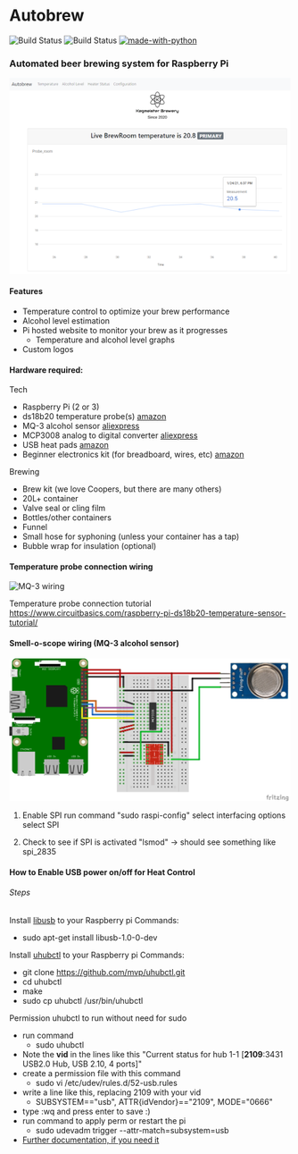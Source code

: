 <h1>Autobrew</h1>

![Build Status](https://github.com/paulharte/autobrew/workflows/Python%20CI%20CD/badge.svg)
![Build Status](https://github.com/paulharte/autobrew/workflows/Node.js%20CI%20CD/badge.svg)
[![made-with-python](https://img.shields.io/badge/Made%20with-Python-1f425f.svg)](https://www.python.org/)

<h3>Automated beer brewing system for Raspberry Pi</h3>

 ![Autobrew Screnshot](images/desktop-screenshot.png?raw=true "Autobrew mobile screenshot")

<h4>Features</h4>

- Temperature control to optimize your brew performance
- Alcohol level estimation
- Pi hosted website to monitor your brew as it progresses
  - Temperature and alcohol level graphs
- Custom logos 

<h4>Hardware required:</h4>

Tech
- Raspberry Pi (2 or 3)
- ds18b20 temperature probe(s) [amazon](https://www.amazon.co.uk/gp/product/B00CHEZ250)
- MQ-3 alcohol sensor [aliexpress](https://www.aliexpress.com/item/32471915970.html)
- MCP3008 analog to digital converter [aliexpress](https://www.aliexpress.com/item/33040232084.html)
- USB heat pads [amazon](https://www.amazon.co.uk/gp/product/B07YX39TMQ)
- Beginner electronics kit (for breadboard, wires, etc) [amazon](https://www.amazon.co.uk/ELEGOO-Electronics-Potentiometer-tie-points-Breadboard/dp/B01LZRV539)

Brewing
- Brew kit (we love Coopers, but there are many others)
- 20L+ container
- Valve seal or cling film
- Bottles/other containers
- Funnel
- Small hose for syphoning (unless your container has a tap)
- Bubble wrap for insulation (optional)

<h4>Temperature probe connection wiring</h4>

![MQ-3 wiring](https://www.circuitbasics.com/wp-content/uploads/2016/03/Raspberry-Pi-DS18B20-768x337.png)

Temperature probe connection tutorial
https://www.circuitbasics.com/raspberry-pi-ds18b20-temperature-sensor-tutorial/


<h4>Smell-o-scope wiring (MQ-3 alcohol sensor)</h4>

![MQ-3 wiring](images/mq3-connection.png)

1. Enable SPI
run command "sudo raspi-config"
select interfacing options
select SPI

2. Check to see if SPI is activated
"lsmod" -> should see something like spi_2835


<h4>How to Enable USB power on/off for Heat Control</h4>
<h6>Steps</h6>

Install [libusb](https://libusb.info/) to your Raspberry pi
Commands:
- sudo apt-get install libusb-1.0-0-dev

Install [uhubctl](https://github.com/mvp/uhubctl#linux-usb-permissions) to your Raspberry pi
Commands:
- git clone https://github.com/mvp/uhubctl.git
- cd uhubctl
- make
- sudo cp uhubctl /usr/bin/uhubctl

Permission uhubctl to run without need for sudo
- run command
  - sudo uhubctl
- Note the **vid** in the lines like this "Current status for hub 1-1 [**2109**:3431 USB2.0 Hub, USB 2.10, 4 ports]"
- create a permission file with this command
  - sudo vi /etc/udev/rules.d/52-usb.rules
- write a line like this, replacing 2109 with your vid
  - SUBSYSTEM=="usb", ATTR{idVendor}=="2109", MODE="0666"
- type :wq and press enter to save :)
- run command to apply perm or restart the pi
  - sudo udevadm trigger --attr-match=subsystem=usb
- [Further documentation, if you need it](https://github.com/mvp/uhubctl#linux-usb-permissions)
